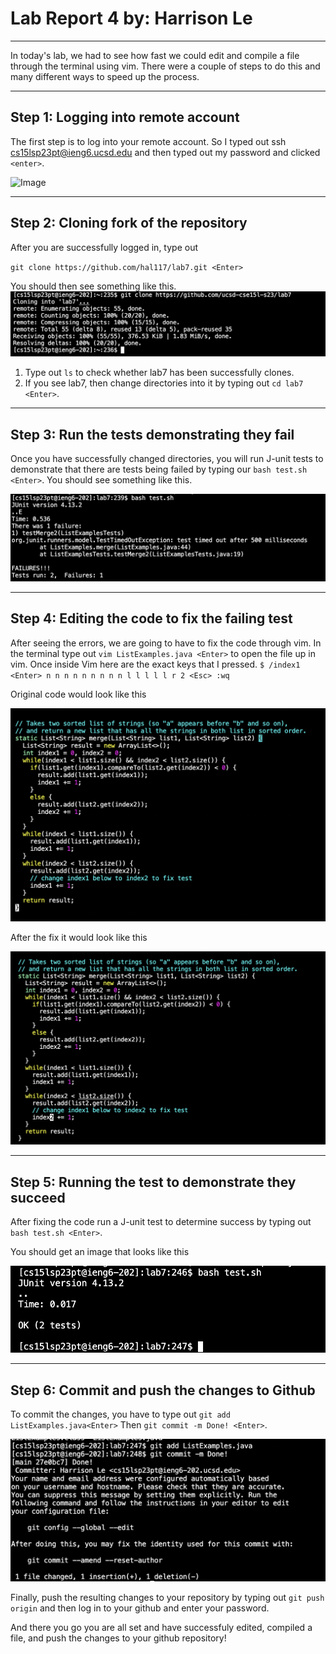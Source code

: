 # Lab Report 4 by: Harrison Le
---

In today's lab, we had to see how fast we could edit and compile a file through the terminal using vim. There were a couple of steps to do this and many different ways to speed
up the process.

---
## Step 1: Logging into remote account
The first step is to log into your remote account. So I typed out ssh cs15lsp23pt@ieng6.ucsd.edu and then typed out my password and clicked `<enter>`.

![Image](lab4ieng6screenshot.png)

---
## Step 2: Cloning fork of the repository
After you are successfully logged in, type out

`git clone https://github.com/hal117/lab7.git <Enter>`

You should then see something like this.
![Image](lab4gitclone.png)

1. Type out `ls` to check whether lab7 has been successfully clones.
2. If you see lab7, then change directories into it by typing out `cd lab7 <Enter>`.

---
## Step 3: Run the tests demonstrating they fail
Once you have successfully changed directories, you will run J-unit tests to demonstrate that there are tests being failed by typing our `bash test.sh <Enter>`. You should see 
something like this.

![Image](lab4test.png)

---
## Step 4: Editing the code to fix the failing test

After seeing the errors, we are going to have to fix the code through vim. In the terminal type out `vim ListExamples.java <Enter>` to open the file up in vim.
Once inside Vim here are the exact keys that I pressed.
`$ /index1 <Enter> n n n n n n n n n l l l l l r 2 <Esc> :wq`

Original code would look like this

![Image](lab4codefail.png)

After the fix it would look like this

![Image](lab4codesuccess.png)

---
## Step 5: Running the test to demonstrate they succeed

After fixing the code run a J-unit test to determine success by typing out `bash test.sh <Enter>`.

You should get an image that looks like this 

![Image](lab4bashtestsuccess.png)

---
## Step 6: Commit and push the changes to Github

To commit the changes, you have to type out `git add ListExamples.java<Enter>` Then `git commit -m Done! <Enter>`.

![Image](Changescommited.png)

Finally, push the resulting changes to your repository by typing out `git push origin` and then log in to your github and enter your password.

And there you go you are all set and have successfuly edited, compiled a file, and push the changes to your github repository!
